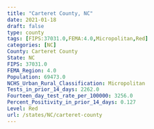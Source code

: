 ```yaml
---
title: "Carteret County, NC"
date: 2021-01-18
draft: false
type: county
tags: [FIPS:37031.0,FEMA:4.0,Micropolitan,Red]
categories: [NC]
County: Carteret County
State: NC
FIPS: 37031.0
FEMA_Region: 4.0
Population: 69473.0
NCHS_Urban_Rural_Classification: Micropolitan
Tests_in_prior_14_days: 2262.0
Fourteen_day_test_rate_per_100000: 3256.0
Percent_Positivity_in_prior_14_days: 0.127
Level: Red
url: /states/NC/carteret-county
---
```



